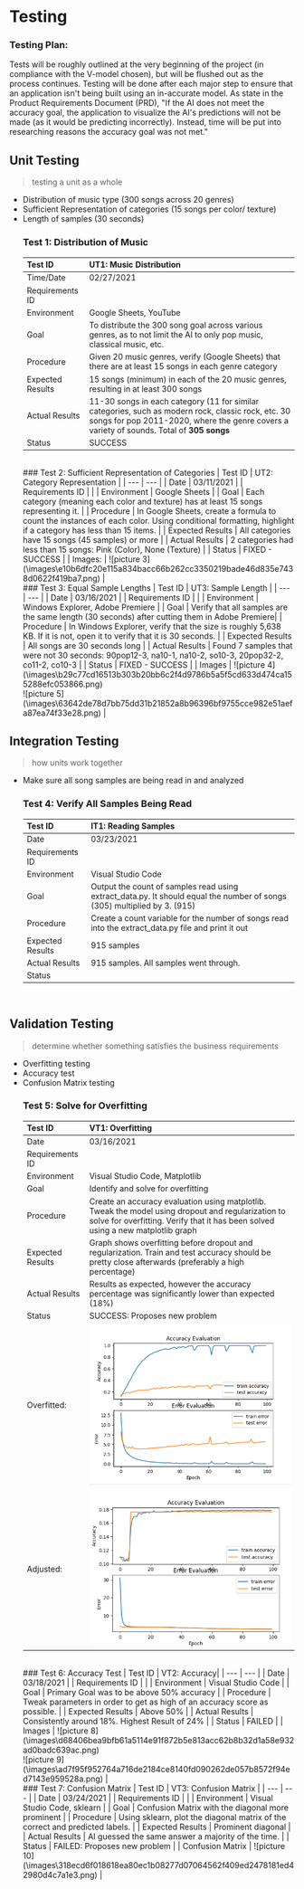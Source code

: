 # Testing 
### Testing Plan:
Tests will be roughly outlined at the very beginning of the project (in compliance with the V-model chosen), but will be flushed out as the process
continues. Testing will be done after each major step to ensure that an application isn't being built using an in-accurate model. As state in the
Product Requirements Document (PRD), "If the AI does not meet the accuracy goal, the application to visualize the AI's predictions will not be made 
(as it would be predicting incorrectly). Instead, time will be put into researching reasons the accuracy goal was not met."

## Unit Testing
> testing a unit as a whole
- Distribution of music type (300 songs across 20 genres)
- Sufficient Representation of categories (15 songs per color/ texture)
- Length of samples (30 seconds)
  <br/> 
  ### Test 1: Distribution of Music
  | Test ID | UT1: Music Distribution | 
  | --- | --- |
  | Time/Date | 02/27/2021 |
  | Requirements ID | |
  | Environment | Google Sheets, YouTube |
  | Goal | To distribute the 300 song goal across various genres, as to not limit the AI to only pop music, classical music, etc. |
  | Procedure | Given 20 music genres, verify (Google Sheets) that there are at least 15 songs in each genre category |
  | Expected Results | 15 songs (minimum) in each of the 20 music genres, resulting in at least 300 songs | 
  | Actual Results | 11-30 songs in each category (11 for similar categories, such as modern rock, classic rock, etc. 30 songs for pop 2011-2020, where the genre covers a variety of sounds. Total of **305 songs** |
  | Status | SUCCESS |
    <br/> 
  ### Test 2: Sufficient Representation of Categories
  | Test ID | UT2: Category Representation |
  | --- | --- |
  | Date | 03/11/2021 |
  | Requirements ID |   |
  | Environment | Google Sheets |
  | Goal | Each category (meaning each color and texture) has at least 15 songs representing it. |
  | Procedure | In Google Sheets, create a formula to count the instances of each color. Using conditional formatting, highlight if a category has less than 15 items. |
  | Expected Results | All categories have 15 songs (45 samples) or more |
  | Actual Results | 2 categories had less than 15 songs: Pink (Color), None (Texture) |
  | Status | FIXED - SUCCESS |
  | Images: | ![picture 3](\images\e10b6dfc20e115a834bacc66b262cc3350219bade46d835e7438d0622f419ba7.png)   |
    <br/> 
    ### Test 3: Equal Sample Lengths
  | Test ID | UT3: Sample Length |
  | --- | --- |
  | Date | 03/16/2021 |
  | Requirements ID | |
  | Environment | Windows Explorer, Adobe Premiere |
  | Goal | Verify that all samples are the same length (30 seconds) after cutting them in Adobe Premiere|
  | Procedure | In Windows Explorer, verify that the size is roughly 5,638 KB. If it is not, open it to verify that it is 30 seconds. |
  | Expected Results | All songs are 30 seconds long |
  | Actual Results | Found 7 samples that were not 30 seconds: 90pop12-3, na10-1, na10-2, so10-3, 20pop32-2, co11-2, co10-3 |
  | Status | FIXED - SUCCESS |
  | Images | ![picture 4](\images\b29c77cd16513b303b20bb6c2f4d9786b5a5f5cd633d474ca155288efc053866.png) <br/> ![picture 5](\images\63642de78d7bb75dd31b21852a8b96396bf9755cce982e51aefa87ea74f33e28.png)  |
    <br/> 
## Integration Testing
> how units work together
- Make sure all song samples are being read in and analyzed
    <br/> 
    ### Test 4: Verify All Samples Being Read
  | Test ID | IT1: Reading Samples |
  | --- | --- |
  | Date | 03/23/2021 |
  | Requirements ID |  |
  | Environment | Visual Studio Code |
  | Goal | Output the count of samples read using extract_data.py. It should equal the number of songs (305) multiplied by 3. (915) |
  | Procedure | Create a count variable for the number of songs read into the extract_data.py file and print it out |
  | Expected Results | 915 samples |
  | Actual Results | 915 samples. All samples went through. |
  | Status |  |

    <br/> 
## Validation Testing
> determine whether something satisfies the business requirements
- Overfitting testing
- Accuracy test
- Confusion Matrix testing
    <br/> 
    ### Test 5: Solve for Overfitting
  | Test ID | VT1: Overfitting |
  | --- | --- |
  | Date | 03/16/2021 |
  | Requirements ID |  |
  | Environment | Visual Studio Code, Matplotlib |
  | Goal | Identify and solve for overfitting |
  | Procedure | Create an accuracy evaluation using matplotlib. Tweak the model using dropout and regularization to solve for overfitting. Verify that it has been solved using a new matplotlib graph |
  | Expected Results | Graph shows overfitting before dropout and regularization. Train and test accuracy should be pretty close afterwards (preferably a high percentage)|
  | Actual Results | Results as expected, however the accuracy percentage was significantly lower than expected (18%) |
  | Status | SUCCESS: Proposes new problem |
  | Overfitted: | ![picture 6](\images/3fa2cf3cb7b833d52ba07dc1b7deb8230c5c00de9f3288d682e1f21440113401.png)  |
  | Adjusted: | ![picture 7](\images/795fc714a512af83e7aff527370c788570d7425bcd67df793f53f374739991cc.png)  |
    <br/> 
    ### Test 6: Accuracy Test
  | Test ID | VT2: Accuracy|
  | --- | --- |
  | Date | 03/18/2021 |
  | Requirements ID | |
  | Environment | Visual Studio Code |
  | Goal | Primary Goal was to be above 50% accuracy |
  | Procedure | Tweak parameters in order to get as high of an accuracy score as possible. |
  | Expected Results | Above 50% |
  | Actual Results | Consistently around 18%. Highest Result of 24% |
  | Status | FAILED |
  | Images | ![picture 8](\images\d68406bea9bfb61a5114e91f872b5e813acc62b8b32d1a58e932ad0badc639ac.png)  <br/> ![picture 9](\images\ad7f95f952764a716de2184ce8140fd090262de057b8572f94ed7143e959528a.png)  |
    <br/> 
    ### Test 7: Confusion Matrix
  | Test ID | VT3: Confusion Matrix |
  | --- | --- |
  | Date | 03/24/2021 |
  | Requirements ID |  |
  | Environment | Visual Studio Code, sklearn |
  | Goal | Confusion Matrix with the diagonal more prominent |
  | Procedure | Using sklearn, plot the diagonal matrix of the correct and predicted labels. |
  | Expected Results | Prominent diagonal |
  | Actual Results | AI guessed the same answer a majority of the time. |
  | Status | FAILED: Proposes new problem |
  | Confusion Matrix | ![picture 10](\images\318ecd6f018618ea80ec1b08277d07064562f409ed2478181ed42980d4c7a1e3.png)  |
    <br/> 
